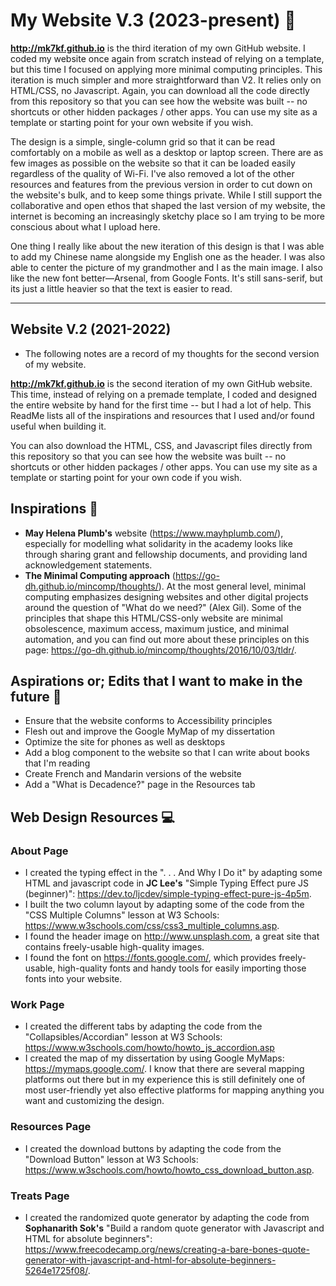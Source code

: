 # My Website V.3 (2023-present) 🌟

**http://mk7kf.github.io** is the third iteration of my own GitHub website. I coded my website once again from scratch instead of relying on a template, but this time I focused on applying more minimal computing principles. This iteration is much simpler and more straightforward than V2. It relies only on HTML/CSS, no Javascript. Again, you can download all the code directly from this repository so that you can see how the website was built -- no shortcuts or other hidden packages / other apps. You can use my site as a template or starting point for your own website if you wish.

The design is a simple, single-column grid so that it can be read comfortably on a mobile as well as a desktop or laptop screen. There are as few images as possible on the website so that it can be loaded easily regardless of the quality of Wi-Fi. I've also removed a lot of the other resources and features from the previous version in order to cut down on the website's bulk, and to keep some things private. While I still support the collaborative and open ethos that shaped the last version of my website, the internet is becoming an increasingly sketchy place so I am trying to be more conscious about what I upload here. 

One thing I really like about the new iteration of this design is that I was able to add my Chinese name alongside my English one as the header. I was also able to center the picture of my grandmother and I as the main image. I also like the new font better—Arsenal, from Google Fonts. It's still sans-serif, but its just a little heavier so that the text is easier to read. 

---

## Website V.2 (2021-2022)
* The following notes are a record of my thoughts for the second version of my website.

**http://mk7kf.github.io** is the second iteration of my own GitHub website. This time, instead of relying on a premade template, I coded and designed the entire website by hand for the first time -- but I had a lot of help. This ReadMe lists all of the inspirations and resources that I used and/or found useful when building it. 

You can also download the HTML, CSS, and Javascript files directly from this repository so that you can see how the website was built -- no shortcuts or other hidden packages / other apps. You can use my site as a template or starting point for your own code if you wish.

## Inspirations 🌠

* **May Helena Plumb's** website (https://www.mayhplumb.com/), especially for modelling what solidarity in the academy looks like through sharing grant and fellowship documents, and providing land acknowledgement statements.
* **The Minimal Computing approach** (https://go-dh.github.io/mincomp/thoughts/). At the most general level, minimal computing emphasizes designing websites and other digital projects around the question of "What do we need?" (Alex Gil). Some of the principles that shape this HTML/CSS-only website are minimal obsolescence, maximum access, maximum justice, and minimal automation, and you can find out more about these principles on this page: https://go-dh.github.io/mincomp/thoughts/2016/10/03/tldr/. 

## Aspirations or; Edits that I want to make in the future :wrench:
* Ensure that the website conforms to Accessibility principles
* Flesh out and improve the Google MyMap of my dissertation 
* Optimize the site for phones as well as desktops
* Add a blog component to the website so that I can write about books that I'm reading
* Create French and Mandarin versions of the website
* Add a "What is Decadence?" page in the Resources tab

## Web Design Resources :computer:
### About Page
* I created the typing effect in the ". . . And Why I Do it" by adapting some HTML and javascript code in **JC Lee's** "Simple Typing Effect pure JS (beginner)": https://dev.to/ljcdev/simple-typing-effect-pure-js-4p5m. 
* I built the two column layout by adapting some of the code from the "CSS Multiple Columns" lesson at W3 Schools: https://www.w3schools.com/css/css3_multiple_columns.asp. 
* I found the header image on http://www.unsplash.com, a great site that contains freely-usable high-quality images.
* I found the font on https://fonts.google.com/, which provides freely-usable, high-quality fonts and handy tools for easily importing those fonts into your website. 

### Work Page
* I created the different tabs by adapting the code from the "Collapsibles/Accordian" lesson at W3 Schools: https://www.w3schools.com/howto/howto_js_accordion.asp
* I created the map of my dissertation by using Google MyMaps: https://mymaps.google.com/. I know that there are several mapping platforms out there but in my experience this is still definitely one of most user-friendly yet also effective platforms for mapping anything you want and customizing the design. 

### Resources Page
* I created the download buttons by adapting the code from the "Download Button" lesson at W3 Schools: https://www.w3schools.com/howto/howto_css_download_button.asp. 

### Treats Page
* I created the randomized quote generator by adapting the code from **Sophanarith Sok's** "Build a random quote generator with Javascript and HTML for absolute beginners": https://www.freecodecamp.org/news/creating-a-bare-bones-quote-generator-with-javascript-and-html-for-absolute-beginners-5264e1725f08/.
